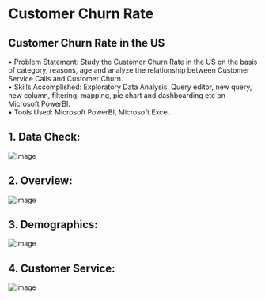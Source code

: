 # Customer Churn Rate
## Customer Churn Rate in the US
• Problem Statement: Study the Customer Churn Rate in the US on the basis of category, reasons, age and analyze the relationship between Customer Service Calls and Customer Churn. </br>
• Skills Accomplished: Exploratory Data Analysis, Query editor, new query, new column, filtering, mapping, pie chart and dashboarding etc on Microsoft PowerBI. </br>
• Tools Used: Microsoft PowerBI, Microsoft Excel.</br>

## 1. Data Check:
![image](https://user-images.githubusercontent.com/97184600/203587663-2e5e3226-6bfe-47e4-9016-7f019a655fd1.png)


## 2. Overview:
![image](https://user-images.githubusercontent.com/97184600/203588026-fc74b251-6ab0-4928-9f12-5d10bf89b8d4.png)


## 3. Demographics:
![image](https://user-images.githubusercontent.com/97184600/203588190-458ed2d1-b292-4010-a8db-5667cd6a428d.png)


## 4. Customer Service:
![image](https://user-images.githubusercontent.com/97184600/203588568-f8a6ae48-ef04-4c99-9ca7-757b679db54e.png)
